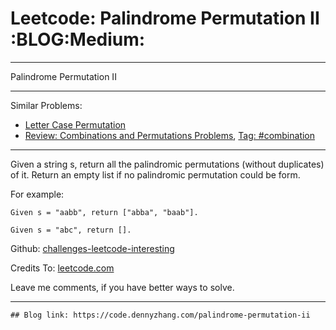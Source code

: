 # Leetcode: Palindrome Permutation II     :BLOG:Medium:


---

Palindrome Permutation II  

---

Similar Problems:  
-   [Letter Case Permutation](https://code.dennyzhang.com/letter-case-permutation)
-   [Review: Combinations and Permutations Problems](https://code.dennyzhang.com/review-combination), [Tag: #combination](https://code.dennyzhang.com/tag/combination)

---

Given a string s, return all the palindromic permutations (without duplicates) of it. Return an empty list if no palindromic permutation could be form.  

For example:  

    Given s = "aabb", return ["abba", "baab"].
    
    Given s = "abc", return [].

Github: [challenges-leetcode-interesting](https://github.com/DennyZhang/challenges-leetcode-interesting/tree/master/palindrome-permutation-ii)  

Credits To: [leetcode.com](https://leetcode.com/problems/palindrome-permutation-ii/description/)  

Leave me comments, if you have better ways to solve.  

---

    ## Blog link: https://code.dennyzhang.com/palindrome-permutation-ii
